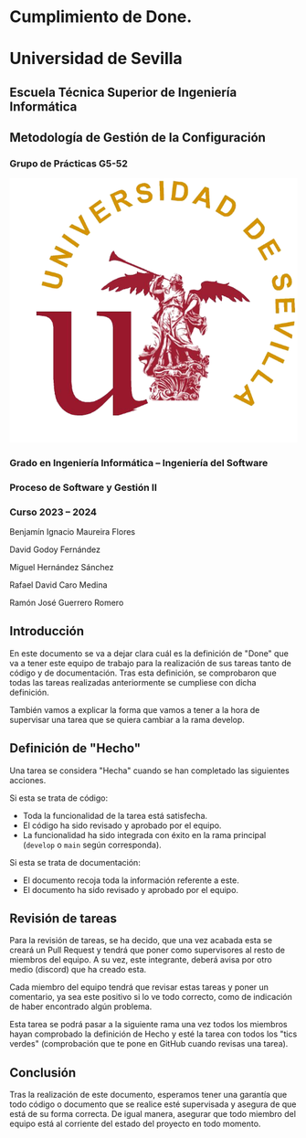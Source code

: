 # Cumplimiento de Done. 

# Universidad de Sevilla   

## Escuela Técnica Superior de Ingeniería Informática

## **Metodología de Gestión de la Configuración**
  
### **Grupo de Prácticas G5-52**

  ![Logo US](/docs/static/Logo_US.png)  

### Grado en Ingeniería Informática – Ingeniería del Software
  
### Proceso de Software y Gestión II

### Curso 2023 – 2024

Benjamín Ignacio Maureira Flores

David Godoy Fernández

Miguel Hernández Sánchez

Rafael David Caro Medina

Ramón José Guerrero Romero

## Introducción
En este documento se va a dejar clara cuál es la definición de "Done" que va a tener este equipo de trabajo para la realización de sus tareas tanto de código y de documentación. Tras esta definición, se comprobaron que todas las tareas realizadas anteriormente se cumpliese con dicha definición.

También vamos a explicar la forma que vamos a tener a la hora de supervisar una tarea que se quiera cambiar a la rama develop.

## Definición de "Hecho"
Una tarea se considera "Hecha" cuando se han completado las siguientes acciones.

Si esta se trata de código:
- Toda la funcionalidad de la tarea está satisfecha.
- El código ha sido revisado y aprobado por el equipo.
- La funcionalidad ha sido integrada con éxito en la rama principal (`develop` o `main` según corresponda).

Si esta se trata de documentación:
- El documento recoja toda la información referente a este.
- El documento ha sido revisado y aprobado por el equipo.

## Revisión de tareas
Para la revisión de tareas, se ha decido, que una vez acabada esta se creará un Pull Request y tendrá que poner como supervisores al resto de miembros del equipo. A su vez, este integrante, deberá avisa por otro medio (discord) que ha creado esta.

Cada miembro del equipo tendrá que revisar estas tareas y poner un comentario, ya sea este positivo si lo ve todo correcto, como de indicación de haber encontrado algún problema.

Esta tarea se podrá pasar a la siguiente rama una vez todos los miembros hayan comprobado la definición de Hecho y esté la tarea con todos los "tics verdes" (comprobación que te pone en GitHub cuando revisas una tarea).

## Conclusión
Tras la realización de este documento, esperamos tener una garantía que todo código o documento que se realice esté supervisada y asegura de que está de su forma correcta. De igual manera, asegurar que todo miembro del equipo está al corriente del estado del proyecto en todo momento.

